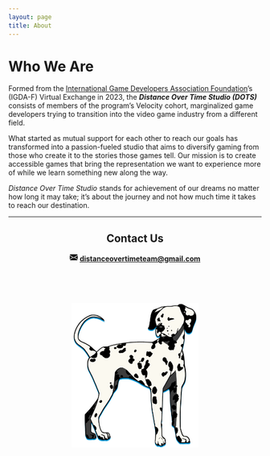 ```yaml
---
layout: page
title: About
---
```

<h1 class="page-title">Who We Are</h1>

Formed from the <a class="general" target="_blank" rel="noopener" href="https://www.igdafoundation.org/virtualexchange">International Game Developers Association Foundation</a>’s (IGDA-F) Virtual Exchange in 2023, the ***Distance Over Time Studio (DOTS)*** consists of members of the program’s Velocity cohort, marginalized game developers trying to transition into the video game industry from a different field.

What started as mutual support for each other to reach our goals has transformed into a passion-fueled studio that aims to diversify gaming from those who create it to the stories those games tell. Our mission is to create accessible games that bring the representation we want to experience more of while we learn something new along the way. 

*Distance Over Time Studio* stands for achievement of our dreams no matter how long it may take; it’s about the journey and not how much time it takes to reach our destination.

<hr class="secondary">

<section style="text-align:center;" aria-label="Contact">
    <h2 class="main-font profile-section-title">Contact Us</h2>
    <svg alt="Email" xmlns="http://www.w3.org/2000/svg" width="16" height="16" fill="currentColor" class="bi bi-envelope-fill" viewBox="0 0 16 16"><path d="M.05 3.555A2 2 0 0 1 2 2h12a2 2 0 0 1 1.95 1.555L8 8.414zM0 4.697v7.104l5.803-3.558zM6.761 8.83l-6.57 4.027A2 2 0 0 0 2 14h12a2 2 0 0 0 1.808-1.144l-6.57-4.027L8 9.586zm3.436-.586L16 11.801V4.697z"/></svg>
    <strong>
        <a class="general" href="mailto:distanceovertimeteam@gmail.com">distanceovertimeteam@gmail.com</a>
    </strong>
    <br>
    <img src="assets/images/dalmatian2.png" style="max-width:50%;max-height:50%;padding-top:2vh;" alt="A black and white Dalmatian standing up; it has a blue solid drop shadow">
</section>